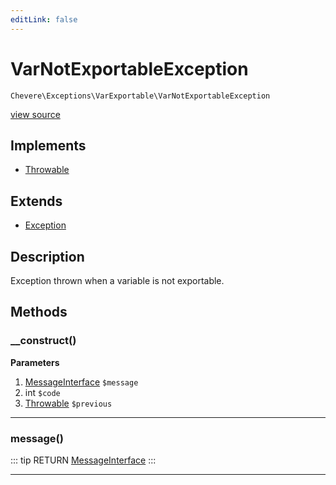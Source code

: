 ```yaml
---
editLink: false
---
```


# VarNotExportableException

`Chevere\Exceptions\VarExportable\VarNotExportableException`

[view source](https://github.com/chevere/chevere/blob/master/exceptions/VarExportable/VarNotExportableException.php)

## Implements

- [Throwable](https://www.php.net/manual/class.throwable)

## Extends

- [Exception](../Core/Exception.md)

## Description

Exception thrown when a variable is not exportable.

## Methods

### __construct()

**Parameters**

1. [MessageInterface](../../Interfaces/Message/MessageInterface.md) `$message`
2. int `$code`
3. [Throwable](https://www.php.net/manual/class.throwable) `$previous`

---

### message()

::: tip RETURN
[MessageInterface](../../Interfaces/Message/MessageInterface.md)
:::

---

